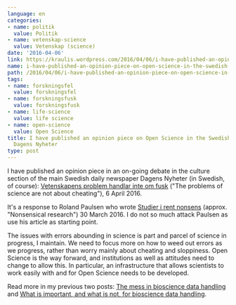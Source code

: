 ```yaml
---
language: en
categories:
- name: politik
  value: Politik
- name: vetenskap-science
  value: Vetenskap (science)
date: '2016-04-06'
link: https://kraulis.wordpress.com/2016/04/06/i-have-published-an-opinion-piece-on-open-science-in-the-swedish-newspaper-dagens-nyheter/
name: i-have-published-an-opinion-piece-on-open-science-in-the-swedish-newspaper-dagens-nyheter
path: /2016/04/06/i-have-published-an-opinion-piece-on-open-science-in-the-swedish-newspaper-dagens-nyheter/
tags:
- name: forskningsfel
  value: forskningsfel
- name: forskningsfusk
  value: forskningsfusk
- name: life-science
  value: life science
- name: open-science
  value: Open Science
title: I have published an opinion piece on Open Science in the Swedish newspaper
  Dagens Nyheter
type: post
---
```

I have published an opinion piece in an on-going debate in the culture section of the main Swedish daily newspaper Dagens Nyheter (in Swedish, of course): [Vetenskapens problem handlar inte om fusk](http://www.dn.se/kultur-noje/kulturdebatt/vetenskapens-problem-handlar-inte-om-fusk/) ("The problems of science are not about cheating"), 6 April 2016.

It's a response to Roland Paulsen who wrote [Studier i rent nonsens](http://www.dn.se/kultur-noje/kulturdebatt/studier-i-rent-nonsens/) (approx. "Nonsensical research") 30 March 2016. I do not so much attack Paulsen as use his article as starting point.

The issues with errors abounding in science is part and parcel of science in progress, I maintain. We need to focus more on how to weed out errors as we progress, rather than worry mainly about cheating and sloppiness. Open Science is the way forward, and institutions as well as attitudes need to change to allow this. In particular, an infrastructure that allows scientists to work easily with and for Open Science needs to be developed.

Read more in my previous two posts: [The mess in bioscience data handling](/2016/04/02/the-mess-in-bioscience-data-handling/) and [What is important, and what is not, for bioscience data handling](/2016/04/04/what-is-important-and-what-is-not-for-bioscience-data-handling/).

